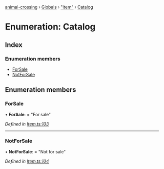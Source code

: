[animal-crossing](../README.md) › [Globals](../globals.md) › ["Item"](../modules/_item_.md) › [Catalog](_item_.catalog.md)

# Enumeration: Catalog

## Index

### Enumeration members

* [ForSale](_item_.catalog.md#forsale)
* [NotForSale](_item_.catalog.md#notforsale)

## Enumeration members

###  ForSale

• **ForSale**: = "For sale"

*Defined in [Item.ts:103](https://github.com/Norviah/animal-crossing/blob/682361d/module/types/Item.ts#L103)*

___

###  NotForSale

• **NotForSale**: = "Not for sale"

*Defined in [Item.ts:104](https://github.com/Norviah/animal-crossing/blob/682361d/module/types/Item.ts#L104)*
